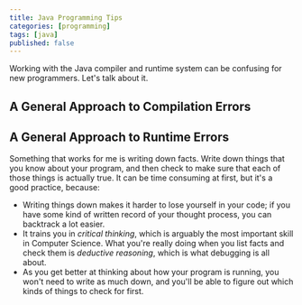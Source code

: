 ```yaml
---
title: Java Programming Tips
categories: [programming]
tags: [java]
published: false
---
```

<!-- {% raw %} -->
<!-- {% include refc-small.html text="ref commit" commit="3cad965..." %} -->
<!-- {% include ref-commit.html text="ref commit" commit="3cad965..." %} -->
<!-- {% endraw %} -->
Working with the Java compiler and runtime system can be confusing for new programmers.
Let's talk about it.

## A General Approach to Compilation Errors

## A General Approach to Runtime Errors
Something that works for me is writing down facts. Write down things that you know
about your program, and then check to make sure that each of those things is actually
true. It can be time consuming at first, but it's a good practice, because:

-  Writing things down makes it harder to lose yourself in your code; if you have
   some kind of written record of your thought process, you can backtrack a lot
   easier.
-  It trains you in *critical thinking*, which is arguably the most important skill
   in Computer Science. What you're really doing when you list facts and check them
   is *deductive reasoning*, which is what debugging is all about.
-  As you get better at thinking about how your program is running, you won't need
   to write as much down, and you'll be able to figure out which kinds of things
   to check for first.

